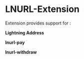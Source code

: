 # LNURL-Extension
Extension provides support for :

__Lightning Address__

__lnurl-pay__ 

__lnurl-withdraw__ 
